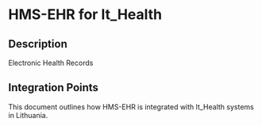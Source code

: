 # HMS-EHR for lt_Health

## Description

Electronic Health Records

## Integration Points

This document outlines how HMS-EHR is integrated with lt_Health systems in Lithuania.
